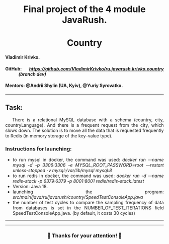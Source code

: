 <div style="text-align: justify">
<h1 align="center">Final project of the 4 module JavaRush.</h1>
<h1 align="center">Country</h1>

#### Vladimir Krivko.

#### GitHub: *https://github.com/VladimirKrivko/ru.javarush.krivko.country* &emsp;&emsp;&emsp;*(branch dev)*

#### Mentors: @Andrii Shylin (UA, Kyiv), @Yuriy Syrovatko.

---

## Task:
&emsp; There is a relational MySQL database with a schema (country, city, countryLanguage). And there is a frequent request from the city, which slows down.
The solution is to move all the data that is requested frequently to Redis (in memory storage of the key–value type).

### Instructions for launching:
- to run mysql in docker, the command was used: _docker run --name mysql -d -p 3306:3306 -e MYSQL_ROOT_PASSWORD=root --restart unless-stopped -v mysql:/var/lib/mysql mysql:8_
- to run redis in docker, the command was used: _docker run -d --name redis-stack -p 6379:6379 -p 8001:8001 redis/redis-stack:latest_
- Version: Java 18.
- launching the program: _src/main/java/ru/javarush/country/SpeedTestConsoleApp.java_
- the number of test cycles to compare the sampling frequency of data from databases is set in the NUMBER_OF_TEST_ITERATIONS field SpeedTestConsoleApp.java. (by default, it costs 30 cycles) 

---

---

<h3 align="center"> &#128511; Thanks for your attention! &#128511; </h3>

</div>